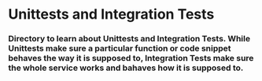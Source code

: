 # Unittests and Integration Tests

### Directory to learn about Unittests and Integration Tests. While Unittests make sure a particular function or code snippet behaves the way it is supposed to, Integration Tests make sure the whole service works and bahaves how it is supposed to.
